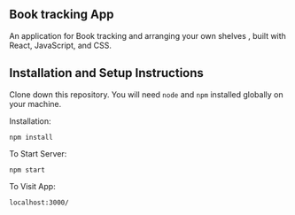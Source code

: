 
## Book tracking App


An application for Book tracking and arranging your own shelves , built with React, JavaScript, and CSS.


## Installation and Setup Instructions

Clone down this repository. You will need `node` and `npm` installed globally on your machine.  

Installation:

`npm install`  

To Start Server:

`npm start`  

To Visit App:

`localhost:3000/`  
